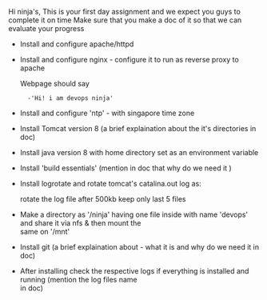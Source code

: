Hi ninja's, This is your first day assignment and we expect you guys to complete it on time Make sure that you make a doc of it so that we can evaluate your progress

* Install and configure apache/httpd

* Install and configure nginx - configure it to run as reverse proxy to apache

    Webpage should say

        -'Hi! i am devops ninja'

* Install and configure 'ntp' - with singapore time zone

* Install Tomcat version 8 (a brief explaination about the it's directories in doc)

* Install java version 8 with home directory set as an environment variable

* Install 'build essentials' (mention in doc that why do we need it )

* Install logrotate and rotate tomcat's catalina.out log as:

     rotate the log file after 500kb
     keep only last 5 files
     
* Make a directory as '/ninja' having one file inside with name 'devops' and share it via nfs & then mount the   
  same on '/mnt'

* Install git (a brief explaination about - what it is and why do we need it in doc)

* After installing check the respective logs if everything is installed and running (mention the log files name  
  in doc)